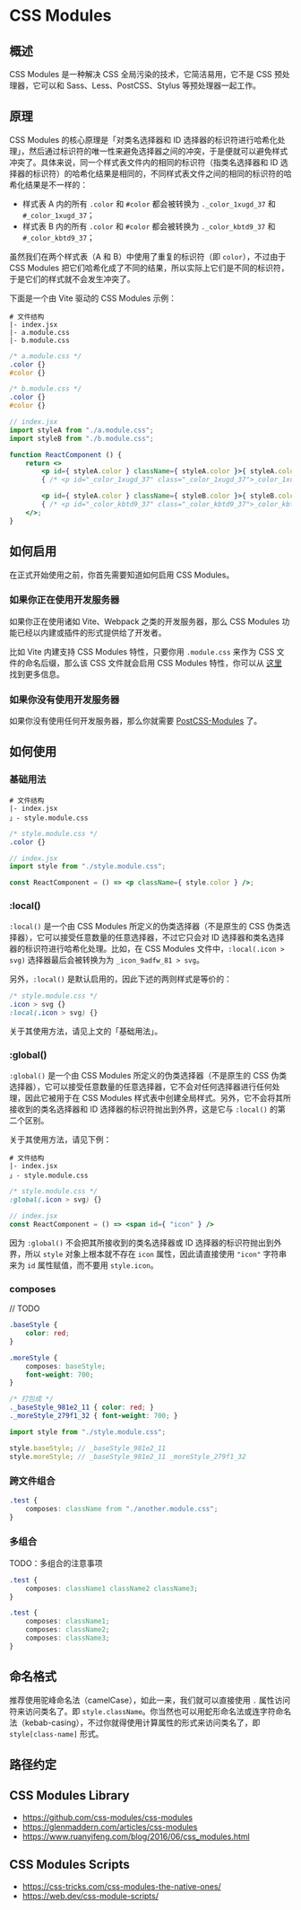 # CSS Modules

## 概述

CSS Modules 是一种解决 CSS 全局污染的技术，它简洁易用，它不是 CSS 预处理器，它可以和 Sass、Less、PostCSS、Stylus 等预处理器一起工作。

## 原理

CSS Modules 的核心原理是「对类名选择器和 ID 选择器的标识符进行哈希化处理」，然后通过标识符的唯一性来避免选择器之间的冲突，于是便就可以避免样式冲突了。具体来说，同一个样式表文件内的相同的标识符（指类名选择器和 ID 选择器的标识符）的哈希化结果是相同的，不同样式表文件之间的相同的标识符的哈希化结果是不一样的：

- 样式表 A 内的所有 `.color` 和 `#color` 都会被转换为 `._color_1xugd_37` 和 `#_color_1xugd_37`；
- 样式表 B 内的所有 `.color` 和 `#color` 都会被转换为 `._color_kbtd9_37` 和 `#_color_kbtd9_37`；

虽然我们在两个样式表（A 和 B）中使用了重复的标识符（即 `color`），不过由于 CSS Modules 把它们哈希化成了不同的结果，所以实际上它们是不同的标识符，于是它们的样式就不会发生冲突了。

下面是一个由 Vite 驱动的 CSS Modules 示例：

```
# 文件结构
|- index.jsx
|- a.module.css
|- b.module.css
```

```css
/* a.module.css */
.color {}
#color {}
```

```css
/* b.module.css */
.color {}
#color {}
```

```jsx
// index.jsx
import styleA from "./a.module.css";
import styleB from "./b.module.css";

function ReactComponent () {
    return <>
	    <p id={ styleA.color } className={ styleA.color }>{ styleA.color }</p>
	    { /* <p id="_color_1xugd_37" class="_color_1xugd_37">_color_1xugd_37</p> */ }

	    <p id={ styleA.color } className={ styleB.color }>{ styleB.color }</p>
	    { /* <p id="_color_kbtd9_37" class="_color_kbtd9_37">_color_kbtd9_37</p> */ }
    </>;
}
```

## 如何启用

在正式开始使用之前，你首先需要知道如何启用 CSS Modules。

### 如果你正在使用开发服务器

如果你正在使用诸如 Vite、Webpack 之类的开发服务器，那么 CSS Modules 功能已经以内建或插件的形式提供给了开发者。

比如 Vite 内建支持 CSS Modules 特性，只要你用 `.module.css` 来作为 CSS 文件的命名后缀，那么该 CSS 文件就会启用 CSS Modules 特性，你可以从 [这里](https://vitejs.dev/guide/features.html#css-modules) 找到更多信息。

### 如果你没有使用开发服务器

如果你没有使用任何开发服务器，那么你就需要 [PostCSS-Modules](https://github.com/madyankin/postcss-modules) 了。

## 如何使用

### 基础用法

```
# 文件结构
|- index.jsx
」- style.module.css
```

```css
/* style.module.css */
.color {}
```

```jsx
// index.jsx
import style from "./style.module.css";

const ReactComponent = () => <p className={ style.color } />;
```

### :local()

`:local()` 是一个由 CSS Modules 所定义的伪类选择器（不是原生的 CSS 伪类选择器），它可以接受任意数量的任意选择器，不过它只会对 ID 选择器和类名选择器的标识符进行哈希化处理。比如，在 CSS Modules 文件中，`:local(.icon > svg)` 选择器最后会被转换为为 `_icon_9adfw_81 > svg`。

另外，`:local()` 是默认启用的，因此下述的两则样式是等价的：

```css
/* style.module.css */
.icon > svg {}
:local(.icon > svg) {}
```

关于其使用方法，请见上文的「基础用法」。

### :global()

`:global()` 是一个由 CSS Modules 所定义的伪类选择器（不是原生的 CSS 伪类选择器），它可以接受任意数量的任意选择器，它不会对任何选择器进行任何处理，因此它被用于在 CSS Modules 样式表中创建全局样式。另外，它不会将其所接收到的类名选择器和 ID 选择器的标识符抛出到外界，这是它与 `:local()` 的第二个区别。

关于其使用方法，请见下例：

```
# 文件结构
|- index.jsx
」- style.module.css
```

```css
/* style.module.css */
:global(.icon > svg) {}
```

```jsx
// index.jsx
const ReactComponent = () => <span id={ "icon" } />
```

因为 `:global()` 不会把其所接收到的类名选择器或 ID 选择器的标识符抛出到外界，所以 `style` 对象上根本就不存在 `icon` 属性，因此请直接使用 `"icon"` 字符串来为 `id` 属性赋值，而不要用 `style.icon`。

### composes

// TODO

```css
.baseStyle {
    color: red;
}

.moreStyle {
    composes: baseStyle;
    font-weight: 700;
}

/* 打包成 */
._baseStyle_981e2_11 { color: red; }
._moreStyle_279f1_32 { font-weight: 700; }
```

```js
import style from "./style.module.css";

style.baseStyle; // _baseStyle_981e2_11
style.moreStyle; // _baseStyle_981e2_11 _moreStyle_279f1_32
```

### 跨文件组合

```css
.test {
    composes: className from "./another.module.css";
}
```

### 多组合

TODO：多组合的注意事项

```css
.test {
    composes: className1 className2 className3;
}

.test {
    composes: className1;
    composes: className2;
    composes: className3;
}
```



## 命名格式

推荐使用驼峰命名法（camelCase），如此一来，我们就可以直接使用 `.` 属性访问符来访问类名了。即 `style.className`。你当然也可以用蛇形命名法或连字符命名法（kebab-casing），不过你就得使用计算属性的形式来访问类名了，即 `style[class-name]` 形式。

## 路径约定



## CSS Modules Library

- https://github.com/css-modules/css-modules
- https://glenmaddern.com/articles/css-modules
- https://www.ruanyifeng.com/blog/2016/06/css_modules.html

## CSS Modules Scripts

- https://css-tricks.com/css-modules-the-native-ones/
- https://web.dev/css-module-scripts/